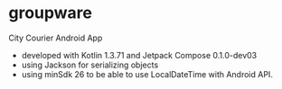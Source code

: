 # groupware

City Courier Android App
- developed with Kotlin 1.3.71 and Jetpack Compose 0.1.0-dev03
- using Jackson for serializing objects
- using minSdk 26 to be able to use LocalDateTime with Android API.
